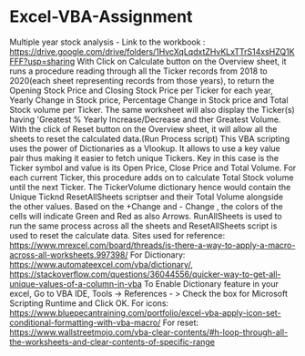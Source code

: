 # Excel-VBA-Assignment
Multiple year stock analysis - Link to the workbook : https://drive.google.com/drive/folders/1HvcXqLqdxtZHvKLxTTrS14xsHZQ1KFFF?usp=sharing
With Click on Calculate button on the Overview sheet, it runs a procedure reading through all the Ticker records from 2018 to 2020(each sheet representing records from those years), to return the Opening Stock Price and Closing Stock Price per Ticker for each year, Yearly Change in Stock price, Percentage Change in Stock price and Total Stock volume per Ticker. The same worksheet will also display the Ticker(s) having 'Greatest % Yearly Increase/Decrease and ther Greatest Volume. 
With the click of Reset button on the Overview sheet, it will allow all the sheets to reset the calculated data.(Run Process script) 
This VBA scripting uses the power of Dictionaries as a Vlookup. It allows to use a key value pair thus making it easier to fetch unique Tickers. Key in this case is the Ticker symbol and value is its Open Price, Close Price and Total Volume. For each current Ticker, this procedure adds on to calculate Total Stock volume until the next Ticker. The TickerVolume dictionary hence would contain the Unique Ticknd ResetAllSheets scriptser and their Total Volume alongside the other values. 
Based on the +Change and - Change , the colors of the cells will indicate Green and Red as also Arrows. 
RunAllSheets is used to run the same process across all the sheets and ResetAllSheets script is used to reset the calculate data. 
Sites used for reference: https://www.mrexcel.com/board/threads/is-there-a-way-to-apply-a-macro-across-all-worksheets.997398/ 
For Dictionary: https://www.automateexcel.com/vba/dictionary/, https://stackoverflow.com/questions/36044556/quicker-way-to-get-all-unique-values-of-a-column-in-vba To Enable Dictionary feature in your excel, Go to VBA IDE, Tools -> References - > Check the box for Microsoft Scripting Runtime and Click OK. 
For icons: https://www.bluepecantraining.com/portfolio/excel-vba-apply-icon-set-conditional-formatting-with-vba-macro/
For reset: https://www.wallstreetmojo.com/vba-clear-contents/#h-loop-through-all-the-worksheets-and-clear-contents-of-specific-range
